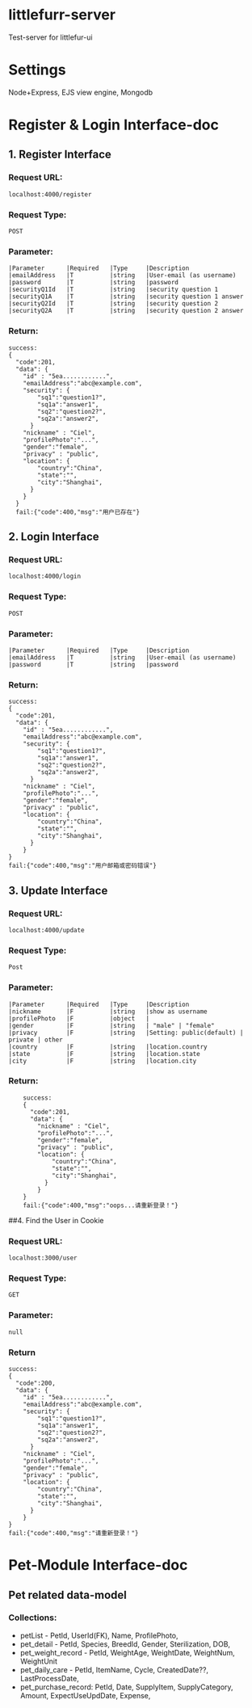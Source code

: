 # littlefurr-server
Test-server for littlefur-ui

# Settings
Node+Express, EJS view engine, Mongodb


# Register & Login Interface-doc
## 1. Register Interface
### Request URL:
    localhost:4000/register
### Request Type:
    POST
### Parameter:
    |Parameter      |Required   |Type     |Description
    |emailAddress   |T          |string   |User-email (as username)
    |password       |T          |string   |password
    |securityQ1Id   |T          |string   |security question 1
    |securityQ1A    |T          |string   |security question 1 answer
    |securityQ2Id   |T          |string   |security question 2
    |securityQ2A    |T          |string   |security question 2 answer
### Return:
    success:
    {
      "code":201,
      "data": {
        "id" : "5ea............",
        "emailAddress":"abc@example.com",
        "security": {
            "sq1":"question1?",
            "sq1a":"answer1",
            "sq2":"question2?",
            "sq2a":"answer2",
          }
        "nickname" : "Ciel",
        "profilePhoto":"...",
        "gender":"female",
        "privacy" : "public",
        "location": {
            "country":"China",
            "state":"",
            "city":"Shanghai",
          }
        }
      }
      fail:{"code":400,"msg":"用户已存在"}

## 2. Login Interface
### Request URL:
    localhost:4000/login
### Request Type:
    POST
### Parameter:
    |Parameter      |Required   |Type     |Description
    |emailAddress   |T          |string   |User-email (as username)
    |password       |T          |string   |password
### Return:
    success:
    {
      "code":201,
      "data": {
        "id" : "5ea............",
        "emailAddress":"abc@example.com",
        "security": {
            "sq1":"question1?",
            "sq1a":"answer1",
            "sq2":"question2?",
            "sq2a":"answer2",
          }
        "nickname" : "Ciel",
        "profilePhoto":"...",
        "gender":"female",
        "privacy" : "public",
        "location": {
            "country":"China",
            "state":"",
            "city":"Shanghai",
          }
        }
    }
    fail:{"code":400,"msg":"用户邮箱或密码错误"}


## 3. Update Interface
### Request URL:
    localhost:4000/update
### Request Type:
    Post
### Parameter:
    |Parameter      |Required   |Type     |Description
    |nickname       |F          |string   |show as username
    |profilePhoto   |F          |object   |
    |gender         |F          |string   | "male" | "female"
    |privacy        |F          |string   |Setting: public(default) | private | other
    |country        |F          |string   |location.country
    |state          |F          |string   |location.state
    |city           |F          |string   |location.city
### Return:
        success:
        {
          "code":201,
          "data": {
            "nickname" : "Ciel",
            "profilePhoto":"...",
            "gender":"female",
            "privacy" : "public",
            "location": {
                "country":"China",
                "state":"",
                "city":"Shanghai",
              }
            }
        }
        fail:{"code":400,"msg":"oops...请重新登录！"}


##4. Find the User in Cookie
### Request URL:
    localhost:3000/user
### Request Type:
    GET
### Parameter:
    null
### Return
    success:
    {
      "code":200,
      "data": {
        "id" : "5ea............",
        "emailAddress":"abc@example.com",
        "security": {
            "sq1":"question1?",
            "sq1a":"answer1",
            "sq2":"question2?",
            "sq2a":"answer2",
          }
        "nickname" : "Ciel",
        "profilePhoto":"...",
        "gender":"female",
        "privacy" : "public",
        "location": {
            "country":"China",
            "state":"",
            "city":"Shanghai",
          }
        }
    }
    fail:{"code":400,"msg":"请重新登录！"}



# Pet-Module Interface-doc
## Pet related data-model
### Collections:
  - petList - PetId, UserId(FK), Name, ProfilePhoto,
  - pet_detail - PetId, Species, BreedId, Gender, Sterilization, DOB,
  - pet_weight_record - PetId, WeightAge, WeightDate, WeightNum, WeightUnit
  - pet_daily_care - PetId, ItemName, Cycle, CreatedDate??, LastProcessDate,
  - pet_purchase_record: PetId, Date, SupplyItem, SupplyCategory, Amount, ExpectUseUpdDate, Expense,
  
